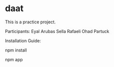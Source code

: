 daat
====

This is a practice project. 

Participants:
Eyal Arubas
Sella Rafaeli
Ohad Partuck


Installation Guide:

npm install

npm app



